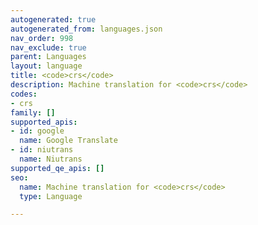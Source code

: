 ```yaml
---
autogenerated: true
autogenerated_from: languages.json
nav_order: 998
nav_exclude: true
parent: Languages
layout: language
title: <code>crs</code>
description: Machine translation for <code>crs</code>
codes:
- crs
family: []
supported_apis:
- id: google
  name: Google Translate
- id: niutrans
  name: Niutrans
supported_qe_apis: []
seo:
  name: Machine translation for <code>crs</code>
  type: Language

---
```


